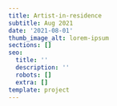 ```yaml
---
title: Artist-in-residence
subtitle: Aug 2021
date: '2021-08-01'
thumb_image_alt: lorem-ipsum
sections: []
seo:
  title: ''
  description: ''
  robots: []
  extra: []
template: project
---
```

